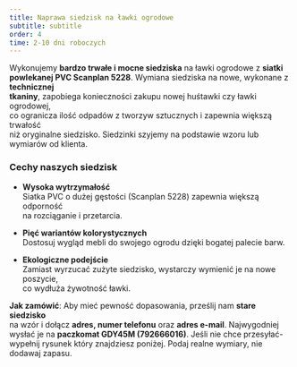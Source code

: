 ```yaml
---
title: Naprawa siedzisk na ławki ogrodowe
subtitle: subtitle
order: 4
time: 2-10 dni roboczych
---
```


Wykonujemy **bardzo trwałe i mocne siedziska** na ławki ogrodowe z **siatki  
powlekanej PVC Scanplan 5228**. Wymiana siedziska na nowe, wykonane z
**technicznej  
tkaniny**, zapobiega konieczności zakupu nowej huśtawki czy ławki ogrodowej,  
co ogranicza ilość odpadów z tworzyw sztucznych i zapewnia większą trwałość  
niż oryginalne siedzisko. Siedzinki szyjemy na podstawie wzoru lub wymiarów od klienta.

### Cechy naszych siedzisk

- **Wysoka wytrzymałość**  
  Siatka PVC o dużej gęstości (Scanplan 5228) zapewnia większą odporność  
  na rozciąganie i przetarcia.

- **Pięć wariantów kolorystycznych**  
  Dostosuj wygląd mebli do swojego ogrodu dzięki bogatej palecie barw.

- **Ekologiczne podejście**  
  Zamiast wyrzucać zużyte siedzisko, wystarczy wymienić je na nowe poszycie,  
  co wydłuża żywotność ławki.

**Jak zamówić**: Aby mieć pewność dopasowania, prześlij nam **stare
siedzisko**  
na wzór i dołącz **adres, numer telefonu** oraz **adres e-mail**. Najwygodniej  
wysłać je na **paczkomat GDY45M (792666016)**. Jeśli nie chce przesyłać-
wypełnij rysunek który znajdziesz poniżej. Podaj realne wymiary, nie dodawaj
zapasu.
